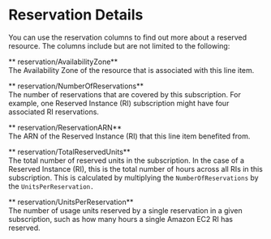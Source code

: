 # Reservation Details<a name="enhanced-reservation-columns"></a>

You can use the reservation columns to find out more about a reserved resource\. The columns include but are not limited to the following:

** reservation/AvailabilityZone**  
The Availability Zone of the resource that is associated with this line item\.

** reservation/NumberOfReservations**  
The number of reservations that are covered by this subscription\. For example, one Reserved Instance \(RI\) subscription might have four associated RI reservations\.

** reservation/ReservationARN**  
The ARN of the Reserved Instance \(RI\) that this line item benefited from\.

** reservation/TotalReservedUnits**  
The total number of reserved units in the subscription\. In the case of a Reserved Instance \(RI\), this is the total number of hours across all RIs in this subscription\. This is calculated by multiplying the `NumberOfReservations` by the `UnitsPerReservation.`

** reservation/UnitsPerReservation**  
The number of usage units reserved by a single reservation in a given subscription, such as how many hours a single Amazon EC2 RI has reserved\.